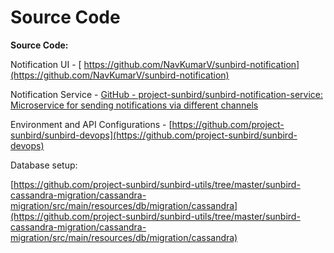 # Source Code

**Source Code:**&#x20;

Notification UI - [ https://github.com/NavKumarV/sunbird-notification](https://github.com/NavKumarV/sunbird-notification)

Notification Service - [GitHub - project-sunbird/sunbird-notification-service: Microservice for sending notifications via different channels](https://github.com/project-sunbird/sunbird-notification-service)

Environment and API Configurations - [https://github.com/project-sunbird/sunbird-devops](https://github.com/project-sunbird/sunbird-devops)

Database setup:

[https://github.com/project-sunbird/sunbird-utils/tree/master/sunbird-cassandra-migration/cassandra-migration/src/main/resources/db/migration/cassandra](https://github.com/project-sunbird/sunbird-utils/tree/master/sunbird-cassandra-migration/cassandra-migration/src/main/resources/db/migration/cassandra)

